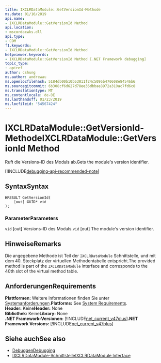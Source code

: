 ```yaml
---
title: IXCLRDataModule::GetVersionId-Methode
ms.date: 01/16/2019
api.name:
- IXCLRDataModule::GetVersionId Method
api.location:
- mscordacwks.dll
api.type:
- COM
f1.keywords:
- IXCLRDataModule::GetVersionId Method
helpviewer.keywords:
- IXCLRDataModule::GetVersionId Method [.NET Framework debugging]
topic_type:
- apiref
author: cshung
ms.author: andrewau
ms.openlocfilehash: 5184db00b10b53011f24c5096b470608e84546b6
ms.sourcegitcommit: 6b308cf6d627d78ee36dbbae8972a310ac7fd6c8
ms.translationtype: MT
ms.contentlocale: de-DE
ms.lasthandoff: 01/23/2019
ms.locfileid: "54567424"
---
```

# <a name="ixclrdatamodulegetversionid-method"></a><span data-ttu-id="01dde-102">IXCLRDataModule::GetVersionId-Methode</span><span class="sxs-lookup"><span data-stu-id="01dde-102">IXCLRDataModule::GetVersionId Method</span></span>

<span data-ttu-id="01dde-103">Ruft die Versions-ID des Moduls ab.</span><span class="sxs-lookup"><span data-stu-id="01dde-103">Gets the module's version identifier.</span></span>

[!INCLUDE[debugging-api-recommended-note](../../../../includes/debugging-api-recommended-note.md)]

## <a name="syntax"></a><span data-ttu-id="01dde-104">Syntax</span><span class="sxs-lookup"><span data-stu-id="01dde-104">Syntax</span></span>

```
HRESULT GetVersionId(
    [out] GUID* vid
);
```

### <a name="parameters"></a><span data-ttu-id="01dde-105">Parameter</span><span class="sxs-lookup"><span data-stu-id="01dde-105">Parameters</span></span>

<span data-ttu-id="01dde-106">`vid` [out] Versions-ID des Moduls.</span><span class="sxs-lookup"><span data-stu-id="01dde-106">`vid` [out] The module's version identifier.</span></span>

## <a name="remarks"></a><span data-ttu-id="01dde-107">Hinweise</span><span class="sxs-lookup"><span data-stu-id="01dde-107">Remarks</span></span>

<span data-ttu-id="01dde-108">Die angegebene Methode ist Teil der `IXCLRDataModule` Schnittstelle, und mit dem 40. Steckplatz der virtuellen Methodentabelle entspricht.</span><span class="sxs-lookup"><span data-stu-id="01dde-108">The provided method is part of the `IXCLRDataModule` interface and corresponds to the 40th slot of the virtual method table.</span></span>

## <a name="requirements"></a><span data-ttu-id="01dde-109">Anforderungen</span><span class="sxs-lookup"><span data-stu-id="01dde-109">Requirements</span></span>

<span data-ttu-id="01dde-110">**Plattformen:** Weitere Informationen finden Sie unter [Systemanforderungen](../../../../docs/framework/get-started/system-requirements.md).</span><span class="sxs-lookup"><span data-stu-id="01dde-110">**Platforms:** See [System Requirements](../../../../docs/framework/get-started/system-requirements.md).</span></span>  
<span data-ttu-id="01dde-111">**Header:** Keine</span><span class="sxs-lookup"><span data-stu-id="01dde-111">**Header:** None</span></span>  
<span data-ttu-id="01dde-112">**Bibliothek:** Keine</span><span class="sxs-lookup"><span data-stu-id="01dde-112">**Library:** None</span></span>  
<span data-ttu-id="01dde-113">**.NET Framework-Versionen:** [!INCLUDE[net_current_v47plus](../../../../includes/net-current-v47plus.md)]</span><span class="sxs-lookup"><span data-stu-id="01dde-113">**.NET Framework Versions:** [!INCLUDE[net_current_v47plus](../../../../includes/net-current-v47plus.md)]</span></span>  

## <a name="see-also"></a><span data-ttu-id="01dde-114">Siehe auch</span><span class="sxs-lookup"><span data-stu-id="01dde-114">See also</span></span>

- [<span data-ttu-id="01dde-115">Debuggen</span><span class="sxs-lookup"><span data-stu-id="01dde-115">Debugging</span></span>](../../../../docs/framework/unmanaged-api/debugging/index.md)
- [<span data-ttu-id="01dde-116">IXCLRDataModule-Schnittstelle</span><span class="sxs-lookup"><span data-stu-id="01dde-116">IXCLRDataModule Interface</span></span>](../../../../docs/framework/unmanaged-api/debugging/ixclrdatamodule-interface.md)
